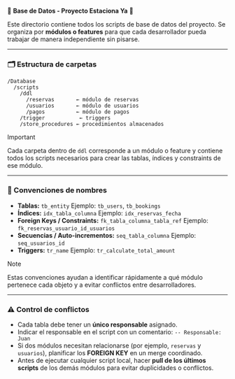 📂 **Base de Datos - Proyecto Estaciona Ya** 📂

Este directorio contiene todos los scripts de base de datos del proyecto.
Se organiza por **módulos o features** para que cada desarrollador pueda trabajar de manera independiente sin pisarse.

---

### 🗂 Estructura de carpetas

```
/Database
  /scripts
    /ddl
      /reservas       ← módulo de reservas
      /usuarios       ← módulo de usuarios
      /pagos          ← módulo de pagos
    /trigger           ← triggers
    /store_procedures ← procedimientos almacenados
```

>[!important]
> Cada carpeta dentro de `ddl` corresponde a un módulo o feature y contiene todos los scripts necesarios para crear las tablas, índices y constraints de ese módulo.

---

### 📝 Convenciones de nombres

* **Tablas:** `tb_entity`
  Ejemplo: `tb_users`, `tb_bookings`
* **Índices:** `idx_tabla_columna`
  Ejemplo: `idx_reservas_fecha`
* **Foreign Keys / Constraints:** `fk_tabla_columna_tabla_ref`
  Ejemplo: `fk_reservas_usuario_id_usuarios`
* **Secuencias / Auto-incrementos:** `seq_tabla_columna`
  Ejemplo: `seq_usuarios_id`
* **Triggers:** `tr_name`
  Ejemplo: `tr_calculate_total_amount`

>[!note]
> Estas convenciones ayudan a identificar rápidamente a qué módulo pertenece cada objeto y a evitar conflictos entre desarrolladores.

---

### ⚠️ Control de conflictos

* Cada tabla debe tener un **único responsable** asignado.
* Indicar el responsable en el script con un comentario:
  `-- Responsable: Juan`
* Si dos módulos necesitan relacionarse (por ejemplo, `reservas` y `usuarios`), planificar los **FOREIGN KEY** en un merge coordinado.
* Antes de ejecutar cualquier script local, hacer **pull de los últimos scripts** de los demás módulos para evitar duplicidades o conflictos.

